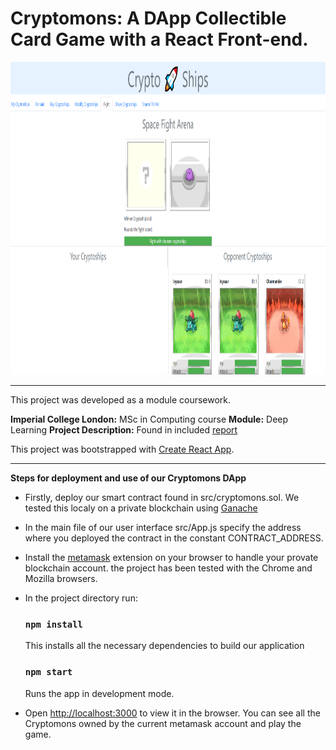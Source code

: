 # Cryptomons: A DApp Collectible Card Game with a React Front-end.

<img src="./screenshots/fighting_tab.png" alt="alt text" width="1000em" height="500em">

***

This project was developed as a module coursework.

**Imperial College London:** MSc in Computing course
**Module:** Deep Learning
**Project Description:** Found in included [report](./report.pdf)

This project was bootstrapped with [Create React App](https://github.com/facebook/create-react-app).

***

**Steps for deployment and use of our Cryptomons DApp**

- Firstly, deploy our smart contract found in src/cryptomons.sol. We tested this localy on a private blockchain using [Ganache](https://www.trufflesuite.com/ganache)
- In the main file of our user interface src/App.js specify the address where you deployed the contract in the constant CONTRACT_ADDRESS.
- Install the [metamask](https://metamask.io/) extension on your browser to handle your provate blockchain account. the project has been tested with the Chrome and Mozilla browsers.
- In the project directory run:

    ### `npm install`

    This installs all the necessary dependencies to build our application
    
    ### `npm start`

    Runs the app in development mode.<br />

- Open [http://localhost:3000](http://localhost:3000) to view it in the browser. You can see all the Cryptomons owned by the current metamask account and play the game.
